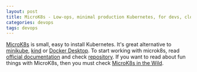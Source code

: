 ```yaml
---
layout: post
title: MicroK8s - Low-ops, minimal production Kubernetes, for devs, cloud, clusters, workstations, Edge and IoT
categories: devops
tags: devops
---
```


[MicroK8s](https://microk8s.io/) is small, easy to install Kubernetes. It's great alternative to [minikube](https://minikube.sigs.k8s.io/docs/start/), [kind](https://kind.sigs.k8s.io/docs/user/quick-start/) or [Docker Desktop](https://www.docker.com/products/docker-desktop). To start working with microk8s, read [official documentation](https://microk8s.io/docs) and check [repository](https://github.com/ubuntu/microk8s). If you want to read about fun things with MicroK8s, then you must check [MicroK8s in the Wild](https://github.com/ubuntu/microk8s/blob/master/docs/community.md).